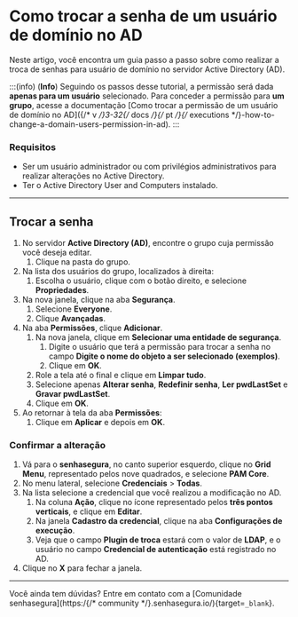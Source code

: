 # Como trocar a senha de um usuário de domínio no AD

Neste artigo, você encontra um guia passo a passo sobre como realizar a troca de senhas para usuário de domínio no servidor Active Directory (AD).

:::(info) (**Info**)
Seguindo os passos desse tutorial, a permissão será dada **apenas para um usuário** selecionado. Para conceder a permissão para **um grupo**, acesse a documentação [Como trocar a permissão de um usuário de domínio no AD]({/* v */}3-32{/* docs */}{/* pt */}{/* executions */}-how-to-change-a-domain-users-permission-in-ad).
:::

### Requisitos

* Ser um usuário administrador ou com privilégios administrativos para realizar alterações no Active Directory.
* Ter o Active Directory User and Computers instalado.

---
## Trocar a senha

1. No servidor **Active Directory (AD)**, encontre o grupo cuja permissão você deseja editar.
    1. Clique na pasta do grupo.
2. Na lista dos usuários do grupo, localizados à direita:
    1. Escolha o usuário, clique com o botão direito, e selecione **Propriedades**.
3. Na nova janela, clique na aba **Segurança**.
    1. Selecione **Everyone**.
    2. Clique **Avançadas**.
4. Na aba **Permissões**, clique **Adicionar**.
    1. Na nova janela, clique em **Selecionar uma entidade de segurança**.
        1. Digite o usuário que terá a permissão para trocar a senha no campo **Digite o nome do objeto a ser selecionado (exemplos)**.
        2. Clique em **OK**.
    2. Role a tela até o final e clique em **Limpar tudo**.
    3. Selecione apenas **Alterar senha**, **Redefinir senha**, **Ler pwdLastSet** e **Gravar pwdLastSet**.
    4. Clique em **OK**.
5. Ao retornar à tela da aba **Permissões**:
    1. Clique em **Aplicar** e depois em **OK**.

### Confirmar a alteração

1. Vá para o **senhasegura**, no canto superior esquerdo, clique no **Grid Menu**, representado pelos nove quadrados, e selecione **PAM Core**.
2. No menu lateral, selecione **Credenciais** > **Todas**.
3. Na lista selecione a credencial que você realizou a modificação no AD.
    1. Na coluna **Ação**, clique no ícone representado pelos **três pontos verticais**, e clique em **Editar**.
    2. Na janela **Cadastro da credencial**, clique na aba **Configurações de execução**.
    3. Veja que o campo **Plugin de troca** estará com o valor de **LDAP**, e o usuário no campo **Credencial de autenticação** está registrado no AD.
4. Clique no **X** para fechar a janela.

---
Você ainda tem dúvidas? Entre em contato com a [Comunidade senhasegura](https:/{/* community */}.senhasegura.io/){target=`_blank`}.